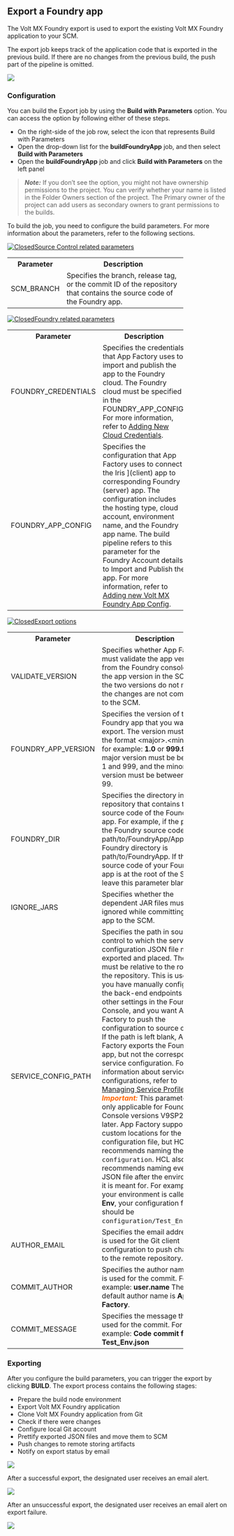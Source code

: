                            

Export a Foundry app
-------------------

The Volt MX Foundry export is used to export the existing Volt MX Foundry application to your SCM.

The export job keeps track of the application code that is exported in the previous build. If there are no changes from the previous build, the push part of the pipeline is omitted.

![](Resources/Images/FoundryApp_Func.png)

### Configuration  

You can build the Export job by using the **Build with Parameters** option. You can access the option by following either of these steps.

*   On the right-side of the job row, select the icon that represents Build with Parameters
*   Open the drop-down list for the **buildFoundryApp** job, and then select **Build with Parameters**
*   Open the **buildFoundryApp** job and click **Build with Parameters** on the left panel

> **_Note:_** If you don’t see the option, you might not have ownership permissions to the project. You can verify whether your name is listed in the Folder Owners section of the project. The Primary owner of the project can add users as secondary owners to grant permissions to the builds.

To build the job, you need to configure the build parameters. For more information about the parameters, refer to the following sections.

[![Closed](../Skins/Default/Stylesheets/Images/transparent.gif)Source Control related parameters](javascript:void(0);)

<table style="width: 80%;mc-table-style: url('Resources/TableStyles/Basic.css');" class="TableStyle-Basic" cellspacing="0"><colgroup><col class="TableStyle-Basic-Column-Column1"> <col class="TableStyle-Basic-Column-Column1"></colgroup><tbody><tr class="TableStyle-Basic-Body-Body1"><th class="TableStyle-Basic-BodyE-Column1-Body1">Parameter</th><th class="TableStyle-Basic-BodyD-Column1-Body1">Description</th></tr><tr class="TableStyle-Basic-Body-Body1"><td class="TableStyle-Basic-BodyB-Column1-Body1">SCM_BRANCH</td><td class="TableStyle-Basic-BodyA-Column1-Body1">Specifies the branch, release tag, or the commit ID of the repository that contains the source code of the Foundry app.</td></tr></tbody></table>

[![Closed](../Skins/Default/Stylesheets/Images/transparent.gif)Foundry related parameters](javascript:void(0);)

<table style="mc-table-style: url]('Resources/TableStyles/Basic.css');width: 80%;" class="TableStyle-Basic" cellspacing="0"><colgroup><col class="TableStyle-Basic-Column-Column1"> <col class="TableStyle-Basic-Column-Column1"></colgroup><tbody><tr class="TableStyle-Basic-Body-Body1"><th class="TableStyle-Basic-BodyE-Column1-Body1">Parameter</th><th class="TableStyle-Basic-BodyD-Column1-Body1">Description</th></tr><tr class="TableStyle-Basic-Body-Body1"><td class="TableStyle-Basic-BodyE-Column1-Body1">FOUNDRY_CREDENTIALS</td><td class="TableStyle-Basic-BodyD-Column1-Body1">Specifies the credentials that App Factory uses to import and publish the app to the Foundry cloud. The Foundry cloud must be specified in the FOUNDRY_APP_CONFIG. For more information, refer to <a href="ManagingCredentials.html#Cloud" target="_blank">Adding New Cloud Credentials</a>.</td></tr><tr class="TableStyle-Basic-Body-Body1"><td class="TableStyle-Basic-BodyB-Column1-Body1">FOUNDRY_APP_CONFIG</td><td class="TableStyle-Basic-BodyA-Column1-Body1">Specifies the configuration that App Factory uses to connect the Iris ](client) app to corresponding Foundry (server) app. The configuration includes the hosting type, cloud account, environment name, and the Foundry app name. The build pipeline refers to this parameter for the Foundry Account details to Import and Publish the app. For more information, refer to <a href="ManagingCredentials.md#Adding_Foundry" target="_blank">Adding new Volt MX Foundry App Config</a>.</td></tr></tbody></table>

[![Closed](../Skins/Default/Stylesheets/Images/transparent.gif)Export options](javascript:void(0);)

<table style="mc-table-style: url]('Resources/TableStyles/Basic.css');width: 80%;" class="TableStyle-Basic" cellspacing="0"><colgroup><col class="TableStyle-Basic-Column-Column1"> <col class="TableStyle-Basic-Column-Column1"></colgroup><tbody><tr class="TableStyle-Basic-Body-Body1"><th class="TableStyle-Basic-BodyE-Column1-Body1">Parameter</th><th class="TableStyle-Basic-BodyD-Column1-Body1">Description</th></tr><tr class="TableStyle-Basic-Body-Body1"><td class="TableStyle-Basic-BodyE-Column1-Body1">VALIDATE_VERSION</td><td class="TableStyle-Basic-BodyD-Column1-Body1">Specifies whether App Factory must validate the app version from the Foundry console with the app version in the SCM. If the two versions do not match, the changes are not committed to the SCM.</td></tr><tr class="TableStyle-Basic-Body-Body1"><td class="TableStyle-Basic-BodyE-Column1-Body1">FOUNDRY_APP_VERSION</td><td class="TableStyle-Basic-BodyD-Column1-Body1">Specifies the version of the Foundry app that you want to export. The version must be in the format &lt;major&gt;.&lt;minor&gt;, for example: <b>1.0</b> or <b>999.99</b>. The major version must be between 1 and 999, and the minor version must be between 1 and 99.</td></tr><tr class="TableStyle-Basic-Body-Body1" data-mc-conditions=""><td class="TableStyle-Basic-BodyE-Column1-Body1">FOUNDRY_DIR</td><td class="TableStyle-Basic-BodyD-Column1-Body1">Specifies the directory in the repository that contains the source code of the Foundry app. For example, if the path to the Foundry source code is path/to/FoundryApp/Apps, the Foundry directory is path/to/FoundryApp. If the source code of your Foundry app is at the root of the SCM, leave this parameter blank.</td></tr><tr class="TableStyle-Basic-Body-Body1"><td class="TableStyle-Basic-BodyE-Column1-Body1">IGNORE_JARS</td><td class="TableStyle-Basic-BodyD-Column1-Body1">Specifies whether the dependent JAR files must be ignored while committing the app to the SCM.</td></tr><tr class="TableStyle-Basic-Body-Body1"><td class="TableStyle-Basic-BodyE-Column1-Body1">SERVICE_CONFIG_PATH</td><td class="TableStyle-Basic-BodyD-Column1-Body1">Specifies the path in source control to which the service configuration JSON file must be exported and placed. The path must be relative to the root of the repository. This is useful if you have manually configured the back-end endpoints and other settings in the Foundry Console, and you want App Factory to push the configuration to source control. If the path is left blank, App Factory exports the Foundry app, but not the corresponding service configuration. For information about service configurations, refer to <a href="../../../Foundry/voltmx_foundry_user_guide#ServiceConfigProfile.md" target="_blank">Managing Service Profiles</a>. <span class="autonumber"><span><b><i><span style="color: #ff6600;" class="mcFormatColor">Important: </span></i></b></span></span>This parameter is only applicable for Foundry Console versions V9SP2 or later. App Factory supports custom locations for the configuration file, but HCL recommends naming the folder <code class="codefirst" style="font-size: 11pt;">configuration</code>. HCL also recommends naming every JSON file after the environment it is meant for. For example: If your environment is called <b>Test Env</b>, your configuration file should be <code class="codefirst" style="font-size: 11pt;">configuration/Test_Env.json</code>.</td></tr><tr class="TableStyle-Basic-Body-Body1"><td class="TableStyle-Basic-BodyE-Column1-Body1">AUTHOR_EMAIL</td><td class="TableStyle-Basic-BodyD-Column1-Body1">Specifies the email address that is used for the Git client configuration to push changes to the remote repository.</td></tr><tr class="TableStyle-Basic-Body-Body1"><td class="TableStyle-Basic-BodyE-Column1-Body1">COMMIT_AUTHOR</td><td class="TableStyle-Basic-BodyD-Column1-Body1">Specifies the author name that is used for the commit. For example: <b>user.name</b> The default author name is <b>App Factory</b>.</td></tr><tr class="TableStyle-Basic-Body-Body1"><td class="TableStyle-Basic-BodyB-Column1-Body1">COMMIT_MESSAGE</td><td class="TableStyle-Basic-BodyA-Column1-Body1">Specifies the message that is used for the commit. For example: <b>Code commit for Test_Env.json</b></td></tr></tbody></table>

### Exporting

After you configure the build parameters, you can trigger the export by clicking **BUILD**. The export process contains the following stages:

*   Prepare the build node environment
*   Export Volt MX Foundry application
*   Clone Volt MX Foundry application from Git
*   Check if there were changes
*   Configure local Git account
*   Prettify exported JSON files and move them to SCM
*   Push changes to remote storing artifacts
*   Notify on export status by email

![](Resources/Images/ExportingProcessStages.png)

After a successful export, the designated user receives an email alert.

![](Resources/Images/FoundryExport_SuccessAlert.png)

After an unsuccessful export, the designated user receives an email alert on export failure.

![](Resources/Images/FoundryExport_FailureAlert.png)
